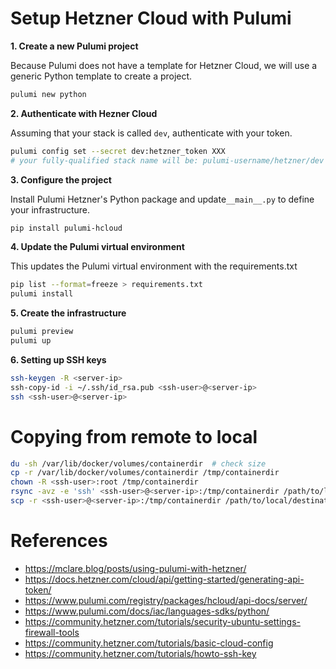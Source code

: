 # Setup Hetzner Cloud with Pulumi

**1. Create a new Pulumi project**

Because Pulumi does not have a template for Hetzner Cloud, we will use a generic Python template to create a project.

```bash
pulumi new python
```

**2. Authenticate with Hezner Cloud**

Assuming that your stack is called `dev`, authenticate with your token.

```bash
pulumi config set --secret dev:hetzner_token XXX
# your fully-qualified stack name will be: pulumi-username/hetzner/dev
```

**3. Configure the project**

Install Pulumi Hetzner's Python package and update`__main__.py` to define your infrastructure.

```bash
pip install pulumi-hcloud
```

**4. Update the Pulumi virtual environment**

This updates the Pulumi virtual environment with the requirements.txt

```bash
pip list --format=freeze > requirements.txt
pulumi install
```

**5. Create the infrastructure**

```bash
pulumi preview
pulumi up
```

**6. Setting up SSH keys**
```bash
ssh-keygen -R <server-ip>
ssh-copy-id -i ~/.ssh/id_rsa.pub <ssh-user>@<server-ip>
ssh <ssh-user>@<server-ip>
```

# Copying from remote to local

```bash
du -sh /var/lib/docker/volumes/containerdir  # check size
cp -r /var/lib/docker/volumes/containerdir /tmp/containerdir
chown -R <ssh-user>:root /tmp/containerdir
rsync -avz -e 'ssh' <ssh-user>@<server-ip>:/tmp/containerdir /path/to/local/destination
scp -r <ssh-user>@<server-ip>:/tmp/containerdir /path/to/local/destination # slower alternative
```

# References
* https://mclare.blog/posts/using-pulumi-with-hetzner/
* https://docs.hetzner.com/cloud/api/getting-started/generating-api-token/
* https://www.pulumi.com/registry/packages/hcloud/api-docs/server/
* https://www.pulumi.com/docs/iac/languages-sdks/python/
* https://community.hetzner.com/tutorials/security-ubuntu-settings-firewall-tools
* https://community.hetzner.com/tutorials/basic-cloud-config
* https://community.hetzner.com/tutorials/howto-ssh-key